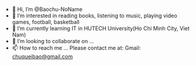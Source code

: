 - 👋 Hi, I’m @Baochu-NoName
- 👀 I’m interested in reading books, listening to music,  playing video games, football, basketball
- 🌱 I’m currently learning IT in HUTECH University(Ho Chi Minh City, Viet Nam)
- 💞️ I’m looking to collaborate on ...
- 📫 How to reach me ...
Please contact me at:
Gmail: chuqueibao@gmail.com
<!---
Baochu-NoName/Baochu-NoName is a ✨ special ✨ repository because its `README.md` (this file) appears on your GitHub profile.
You can click the Preview link to take a look at your changes.
--->
